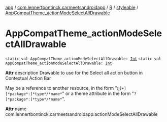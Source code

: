 [app](../../../index.md) / [com.lennertbontinck.carmeetsandroidapp](../../index.md) / [R](../index.md) / [styleable](index.md) / [AppCompatTheme_actionModeSelectAllDrawable](./-app-compat-theme_action-mode-select-all-drawable.md)

# AppCompatTheme_actionModeSelectAllDrawable

`static val AppCompatTheme_actionModeSelectAllDrawable: `[`Int`](https://kotlinlang.org/api/latest/jvm/stdlib/kotlin/-int/index.html)
`static val AppCompatTheme_actionModeSelectAllDrawable: `[`Int`](https://kotlinlang.org/api/latest/jvm/stdlib/kotlin/-int/index.html)

**Attr**
description Drawable to use for the Select all action button in Contextual Action Bar

May be a reference to another resource, in the form "`@[+][*package*:]*type*/*name*`" or a theme attribute in the form "`?[*package*:]*type*/*name*`".

**Attr**
name com.lennertbontinck.carmeetsandroidapp:actionModeSelectAllDrawable

